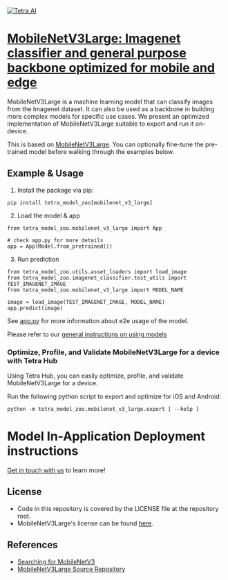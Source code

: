 [![Tetra AI](https://tetra.ai/img/logo.svg)](https://tetra.ai/)

# [MobileNetV3Large: Imagenet classifier and general purpose backbone optimized for mobile and edge](https://tetraai.com/model-zoo/mobilenet_v3_largs)

MobileNetV3Large is a machine learning model that can classify images from the Imagenet dataset.
It can also be used as a backbone in building more complex models for specific use cases.
We present an optimized implementation of MobileNetV3Large suitable to export and run it on-device.

This is based on [MobileNetV3Large](https://github.com/pytorch/vision/blob/main/torchvision/models/mobilenetv3.py). You can optionally
fine-tune the pre-trained model before walking through the examples below.

## Example & Usage

1. Install the package via pip:
```
pip install tetra_model_zoo[mobilenet_v3_large]
```

2. Load the model & app
```
from tetra_model_zoo.mobilenet_v3_large import App

# check app.py for more details
app = App(Model.from_pretrained())
```

3. Run prediction
```
from tetra_model_zoo.utils.asset_loaders import load_image
from tetra_model_zoo.imagenet_classifier.test_utils import TEST_IMAGENET_IMAGE
from tetra_model_zoo.mobilenet_v3_large import MODEL_NAME

image = load_image(TEST_IMAGENET_IMAGE, MODEL_NAME)
app.predict(image)
```

See [app.py](../imagenet_classifier/app.py#L49) for more information about e2e usage of the model.

Please refer to our [general instructions on using models](../../#tetra-model-zoo)

### Optimize, Profile, and Validate MobileNetV3Large for a device with Tetra Hub
Using Tetra Hub, you can easily optimize, profile, and validate MobileNetV3Large for a device.

Run the following python script to export and optimize for iOS and Android:
```
python -m tetra_model_zoo.mobilenet_v3_large.export [ --help ]
```

# Model In-Application Deployment instructions
<a href="mailto:support@tetra.ai?subject=Request Access for Tetra Hub&body=Interest in using MobileNetV3Large in model zoo for deploying on-device.">Get in touch with us</a> to learn more!

## License
- Code in this repository is covered by the LICENSE file at the repository root.
- MobileNetV3Large's license can be found [here](https://github.com/pytorch/vision/blob/main/LICENSE).

## References
* [Searching for MobileNetV3](https://arxiv.org/abs/1905.02244)
* [MobileNetV3Large Source Repository](https://github.com/pytorch/vision/blob/main/torchvision/models/mobilenetv3.py)
